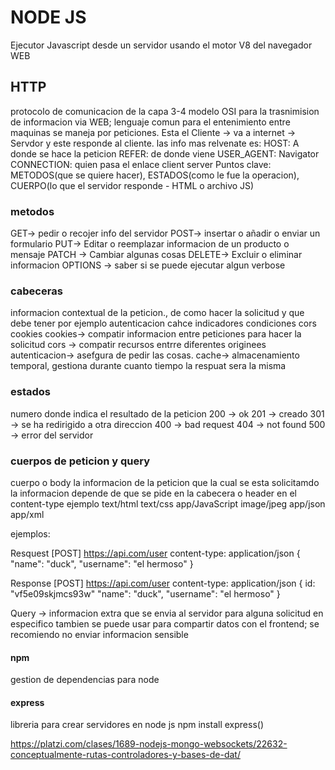 # NODE JS #
Ejecutor Javascript desde un servidor usando el motor V8 del navegador WEB

## HTTP ##
protocolo de comunicacion de la capa 3-4 modelo OSI para la trasnimision de informacion via WEB; lenguaje comun para el entenimiento entre maquinas
se maneja por peticiones.
Esta el Cliente -> va a internet -> Servdor y este responde al cliente.
las info mas relvenate es:
HOST: A donde se hace la peticion
REFER: de donde viene
USER_AGENT: Navigator
CONNECTION: quien pasa el enlace client server
Puntos clave: METODOS(que se quiere hacer), ESTADOS(como le fue la operacion), CUERPO(lo que el servidor responde - HTML o archivo JS)

### metodos ###
GET-> pedir o recojer info del servidor
POST-> insertar o añadir o enviar un formulario
PUT-> Editar o reemplazar informacion de un producto o mensaje
PATCH -> Cambiar algunas cosas
DELETE-> Excluir o eliminar informacion
OPTIONS -> saber si se puede ejecutar algun verbose

### cabeceras ###
informacion contextual de la peticion., de como hacer la solicitud y que debe tener por ejemplo autenticacion cahce indicadores condiciones cors cookies
cookies-> compatir informacion entre peticiones para hacer la solicitud
cors -> compatir recursos entrre diferentes originees
autenticacion-> asefgura de pedir las cosas.
cache-> almacenamiento temporal, gestiona durante cuanto tiempo la respuat sera la misma

### estados ###
numero donde indica el resultado de la peticion
200 -> ok
201 -> creado
301 -> se ha redirigido a otra direccion
400 -> bad request
404 -> not found
500 -> error del servidor

### cuerpos de peticion y query ###
cuerpo o body la informacion de la peticion que la cual se esta solicitamdo
la informacion depende de que se pide en la cabecera o header en el content-type
ejemplo
text/html
text/css
app/JavaScript
image/jpeg
app/json
app/xml

ejemplos:

Resquest
[POST]
https://api.com/user
content-type: application/json
{
    "name": "duck",
    "username": "el hermoso"
}

Response
[POST]
https://api.com/user
content-type: application/json
{
    id: "vf5e09skjmcs93w"
    "name": "duck",
    "username": "el hermoso"
}

Query -> informacion extra que se envia al servidor para alguna solicitud en especifico
tambien se puede usar para compartir datos con el frontend; se recomiendo no enviar informacion sensible

#### npm ####
gestion de dependencias para node 

#### express ####
libreria para crear servidores en node js
npm install express()

https://platzi.com/clases/1689-nodejs-mongo-websockets/22632-conceptualmente-rutas-controladores-y-bases-de-dat/

